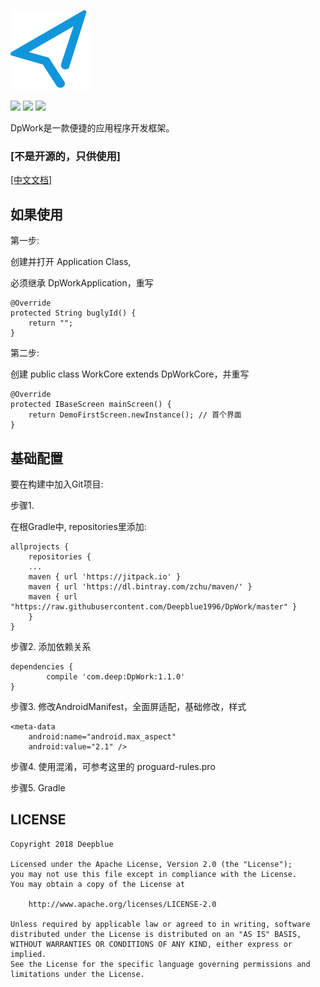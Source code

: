 ![Image text](https://raw.githubusercontent.com/Deepblue1996/DpWork/master/ic_logo.png)

<a href="http://developer.android.com/index.html"><img src="https://img.shields.io/badge/platform-android-green.svg"></a>
[![](https://jitpack.io/v/Deepblue1996/Bun.svg)](https://jitpack.io/#Deepblue1996/Bun)
<a href="https://www.apache.org/licenses/LICENSE-2.0"><img src="https://img.shields.io/badge/license-apache-green.svg"></a>

DpWork是一款便捷的应用程序开发框架。

### [不是开源的，只供使用]

[[中文文档]](https://github.com/Deepblue1996/DpWork/blob/master/README_CN.md)

## 如果使用

第一步:

创建并打开 Application Class,

必须继承 DpWorkApplication，重写

<pre><code>@Override
protected String buglyId() {
    return "";
}
</code></pre>

第二步:

创建 public class WorkCore extends DpWorkCore，并重写

<pre><code>@Override
protected IBaseScreen mainScreen() {
    return DemoFirstScreen.newInstance(); // 首个界面
}
</code></pre>

## 基础配置

要在构建中加入Git项目:

步骤1.

在根Gradle中, repositories里添加:

	allprojects {
	    repositories {
		...
		maven { url 'https://jitpack.io' }
		maven { url 'https://dl.bintray.com/zchu/maven/' }
       	maven { url "https://raw.githubusercontent.com/Deepblue1996/DpWork/master" }
	    }
	}
步骤2. 添加依赖关系

	dependencies {
	        compile 'com.deep:DpWork:1.1.0'
	}
步骤3. 修改AndroidManifest，全面屏适配，基础修改，样式

    <meta-data
        android:name="android.max_aspect"
        android:value="2.1" />
步骤4. 使用混淆，可参考这里的 proguard-rules.pro

步骤5. Gradle

## LICENSE

<pre><code>Copyright 2018 Deepblue

Licensed under the Apache License, Version 2.0 (the "License");
you may not use this file except in compliance with the License.
You may obtain a copy of the License at

    http://www.apache.org/licenses/LICENSE-2.0

Unless required by applicable law or agreed to in writing, software
distributed under the License is distributed on an "AS IS" BASIS,
WITHOUT WARRANTIES OR CONDITIONS OF ANY KIND, either express or implied.
See the License for the specific language governing permissions and
limitations under the License.
</code></pre>
